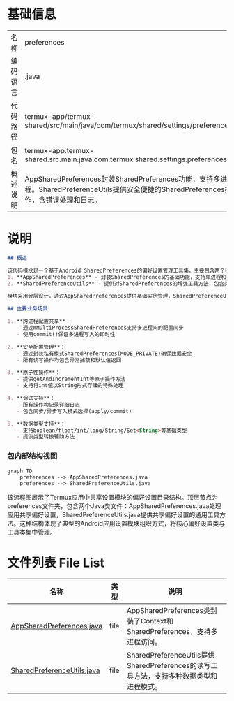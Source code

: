 # 基础信息

|      |      |
|------|------|
| 名称 | preferences |
| 编码语言 | .java |
| 代码路径 | termux-app/termux-shared/src/main/java/com/termux/shared/settings/preferences |
| 包名 | termux-app.termux-shared.src.main.java.com.termux.shared.settings.preferences |
| 概述说明 | AppSharedPreferences封装SharedPreferences功能，支持多进程。SharedPreferenceUtils提供安全便捷的SharedPreferences操作，含错误处理和日志。 |

# 说明

```markdown
## 概述

该代码模块是一个基于Android SharedPreferences的偏好设置管理工具集，主要包含两个核心组件：
1. **AppSharedPreferences** - 封装SharedPreferences的基础功能，支持单进程和多进程场景
2. **SharedPreferenceUtils** - 提供对SharedPreferences的增强工具方法，包含类型安全操作和原子性支持

模块采用分层设计，通过AppSharedPreferences提供基础实例管理，SharedPreferenceUtils提供丰富的操作API，所有操作均包含错误处理和日志记录机制。

## 主要业务场景

1. **跨进程配置共享**：
   - 通过mMultiProcessSharedPreferences支持多进程间的配置同步
   - 使用commit()保证多进程写入的即时性

2. **安全配置管理**：
   - 通过封装私有模式SharedPreferences(MODE_PRIVATE)确保数据安全
   - 所有读写操作均包含异常捕获和默认值返回

3. **原子性操作**：
   - 提供getAndIncrementInt等原子操作方法
   - 支持将int值以String形式存储的特殊处理

4. **调试支持**：
   - 所有操作均记录详细日志
   - 包含同步/异步写入模式选择(apply/commit)

5. **数据类型支持**：
   - 支持boolean/float/int/long/String/Set<String>等基础类型
   - 提供类型转换辅助方法
```


### 包内部结构视图

```mermaid
graph TD
    preferences --> AppSharedPreferences.java
    preferences --> SharedPreferenceUtils.java
```

该流程图展示了Termux应用中共享设置模块的偏好设置目录结构。顶层节点为preferences文件夹，包含两个Java类文件：AppSharedPreferences.java处理应用共享偏好设置，SharedPreferenceUtils.java提供共享偏好设置的通用工具方法。这种结构体现了典型的Android应用设置模块组织方式，将核心偏好设置类与工具类集中管理。

# 文件列表 File List

| 名称   | 类型  | 说明 |
|-------|------|-------------|
| [AppSharedPreferences.java](AppSharedPreferences.md) | file | AppSharedPreferences类封装了Context和SharedPreferences，支持多进程访问。 |
| [SharedPreferenceUtils.java](SharedPreferenceUtils.md) | file | SharedPreferenceUtils提供SharedPreferences的读写工具方法，支持多种数据类型和进程模式。 |


